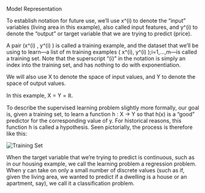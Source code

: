 Model Representation

To establish notation for future use, we’ll use x^(i) to denote the “input” variables (living area in this example), also called input features, 
and y^(i) to denote the “output” or target variable that we are trying to predict (price). 

A pair (x^(i) , y^(i) ) is called a training example, and the dataset that we’ll be using to learn—a list of m training examples
( x^(i), y^(i) );i=1,...,m—is called a training set. Note that the superscript “(i)” in the notation is simply an index into the training set, and has nothing to do with exponentiation. 

We will also use X to denote the space of input values, and Y to denote the space of output values. 

In this example, X = Y = ℝ. 

To describe the supervised learning problem slightly more formally, our goal is, given a training set, to learn a function h : X → Y so that h(x) is a “good” predictor for the corresponding value of y. 
For historical reasons, this function h is called a hypothesis. Seen pictorially, the process is therefore like this:

![Training Set](https://d3c33hcgiwev3.cloudfront.net/imageAssetProxy.v1/H6qTdZmYEeaagxL7xdFKxA_2f0f671110e8f7446bb2b5b2f75a8874_Screenshot-2016-10-23-20.14.58.png?expiry=1609891200000&hmac=eHbIT01YWoJLCtOn5C0mOcjEAkPHlSmItF4HTPktruM)

When the target variable that we’re trying to predict is continuous, such as in our housing example, we call the learning problem a regression problem. 
When y can take on only a small number of discrete values (such as if, given the living area, we wanted to predict if a dwelling is a house or an apartment, say), we call it a classification problem.